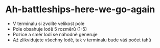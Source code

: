 # Ah-battleships-here-we-go-again

* V terminalu si zvolíte velikost pole
* Pole obsahuje lodě 5 rozměrů (1-5)
* Pozice a směr lodí se náhodně generuje
* Až zlikvidujete všechny lodě, tak v terminalu bude váš počet tahů

